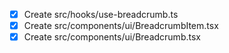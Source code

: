 - [x] Create src/hooks/use-breadcrumb.ts
- [x] Create src/components/ui/BreadcrumbItem.tsx
- [x] Create src/components/ui/Breadcrumb.tsx
